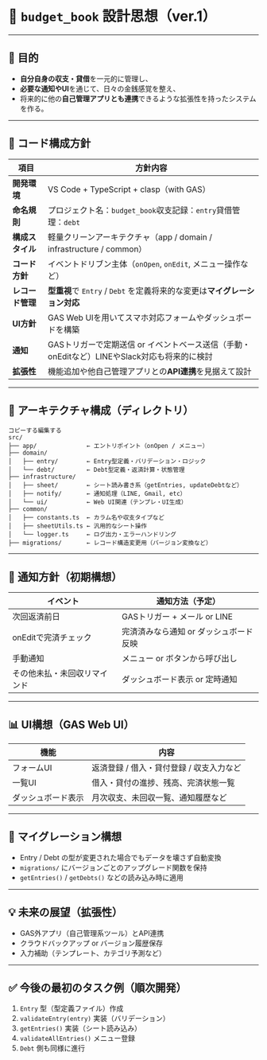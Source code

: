 # 📘 `budget_book` 設計思想（ver.1）

---

## 🎯 **目的**

- **自分自身の収支・貸借**を一元的に管理し、
- **必要な通知やUI**を通じて、日々の金銭感覚を整え、
- 将来的に他の**自己管理アプリとも連携**できるような拡張性を持ったシステムを作る。

---

## 🧩 **コード構成方針**

| 項目 | 方針内容 |
| --- | --- |
| **開発環境** | VS Code + TypeScript + clasp（with GAS） |
| **命名規則** | プロジェクト名：`budget_book`収支記録：`entry`貸借管理：`debt` |
| **構成スタイル** | 軽量クリーンアーキテクチャ（app / domain / infrastructure / common） |
| **コード方針** | イベントドリブン主体（`onOpen`, `onEdit`, メニュー操作など） |
| **レコード管理** | **型重視**で `Entry` / `Debt` を定義将来的な変更は**マイグレーション対応** |
| **UI方針** | GAS Web UIを用いてスマホ対応フォームやダッシュボードを構築 |
| **通知** | GASトリガーで定期送信 or イベントベース送信（手動・onEditなど）LINEやSlack対応も将来的に検討 |
| **拡張性** | 機能追加や他自己管理アプリとの**API連携**を見据えて設計 |

---

## 🧱 **アーキテクチャ構成（ディレクトリ）**

```plaintext
コピーする編集する
src/
├── app/              ← エントリポイント（onOpen / メニュー）
├── domain/
│   ├── entry/        ← Entry型定義・バリデーション・ロジック
│   └── debt/         ← Debt型定義・返済計算・状態管理
├── infrastructure/
│   ├── sheet/        ← シート読み書き系（getEntries, updateDebtなど）
│   ├── notify/       ← 通知処理（LINE, Gmail, etc）
│   └── ui/           ← Web UI関連（テンプレ・UI生成）
├── common/
│   ├── constants.ts  ← カラム名や収支タイプなど
│   ├── sheetUtils.ts ← 汎用的なシート操作
│   └── logger.ts     ← ログ出力・エラーハンドリング
├── migrations/       ← レコード構造変更用（バージョン変換など）

```

---

## 🔔 **通知方針（初期構想）**

| イベント | 通知方法（予定） |
| --- | --- |
| 次回返済前日 | GASトリガー + メール or LINE |
| onEditで完済チェック | 完済済みなら通知 or ダッシュボード反映 |
| 手動通知 | メニュー or ボタンから呼び出し |
| その他未払・未回収リマインド | ダッシュボード表示 or 定時通知 |

---

## 📊 **UI構想（GAS Web UI）**

| 機能 | 内容 |
| --- | --- |
| フォームUI | 返済登録 / 借入・貸付登録 / 収支入力など |
| 一覧UI | 借入・貸付の進捗、残高、完済状態一覧 |
| ダッシュボード表示 | 月次収支、未回収一覧、通知履歴など |

---

## 🧬 **マイグレーション構想**

- Entry / Debt の型が変更された場合でもデータを壊さず自動変換
- `migrations/` にバージョンごとのアップグレード関数を保持
- `getEntries()` / `getDebts()` などの読み込み時に適用

---

## 💡 **未来の展望（拡張性）**

- GAS外アプリ（自己管理系ツール）とAPI連携
- クラウドバックアップ or バージョン履歴保存
- 入力補助（テンプレート、カテゴリ予測など）

---

## ✅ 今後の最初のタスク例（順次開発）

1. `Entry` 型（型定義ファイル）作成
2. `validateEntry(entry)` 実装（バリデーション）
3. `getEntries()` 実装（シート読み込み）
4. `validateAllEntries()` メニュー登録
5. `Debt` 側も同様に進行
